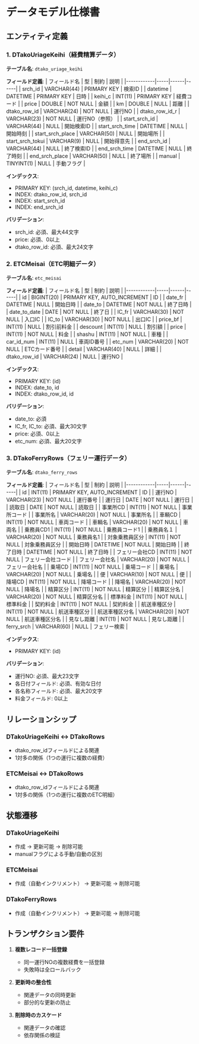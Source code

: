 # データモデル仕様書

## エンティティ定義

### 1. DTakoUriageKeihi（経費精算データ）

**テーブル名**: `dtako_uriage_keihi`

**フィールド定義**:
| フィールド名 | 型 | 制約 | 説明 |
|------------|-----|------|------|
| srch_id | VARCHAR(44) | PRIMARY KEY | 検索ID |
| datetime | DATETIME | PRIMARY KEY | 日時 |
| keihi_c | INT(11) | PRIMARY KEY | 経費コード |
| price | DOUBLE | NOT NULL | 金額 |
| km | DOUBLE | NULL | 距離 |
| dtako_row_id | VARCHAR(24) | NOT NULL | 運行NO |
| dtako_row_id_r | VARCHAR(23) | NOT NULL | 運行NO（参照） |
| start_srch_id | VARCHAR(44) | NULL | 開始検索ID |
| start_srch_time | DATETIME | NULL | 開始時刻 |
| start_srch_place | VARCHAR(50) | NULL | 開始場所 |
| start_srch_tokui | VARCHAR(9) | NULL | 開始得意先 |
| end_srch_id | VARCHAR(44) | NULL | 終了検索ID |
| end_srch_time | DATETIME | NULL | 終了時刻 |
| end_srch_place | VARCHAR(50) | NULL | 終了場所 |
| manual | TINYINT(1) | NULL | 手動フラグ |

**インデックス**:
- PRIMARY KEY: (srch_id, datetime, keihi_c)
- INDEX: dtako_row_id, srch_id
- INDEX: start_srch_id
- INDEX: end_srch_id

**バリデーション**:
- srch_id: 必須、最大44文字
- price: 必須、0以上
- dtako_row_id: 必須、最大24文字

### 2. ETCMeisai（ETC明細データ）

**テーブル名**: `etc_meisai`

**フィールド定義**:
| フィールド名 | 型 | 制約 | 説明 |
|------------|-----|------|------|
| id | BIGINT(20) | PRIMARY KEY, AUTO_INCREMENT | ID |
| date_fr | DATETIME | NULL | 開始日時 |
| date_to | DATETIME | NOT NULL | 終了日時 |
| date_to_date | DATE | NOT NULL | 終了日 |
| IC_fr | VARCHAR(30) | NOT NULL | 入口IC |
| IC_to | VARCHAR(30) | NOT NULL | 出口IC |
| price_bf | INT(11) | NULL | 割引前料金 |
| descount | INT(11) | NULL | 割引額 |
| price | INT(11) | NOT NULL | 料金 |
| shashu | INT(11) | NOT NULL | 車種 |
| car_id_num | INT(11) | NULL | 車両ID番号 |
| etc_num | VARCHAR(20) | NOT NULL | ETCカード番号 |
| detail | VARCHAR(40) | NULL | 詳細 |
| dtako_row_id | VARCHAR(24) | NULL | 運行NO |

**インデックス**:
- PRIMARY KEY: (id)
- INDEX: date_to, id
- INDEX: dtako_row_id, id

**バリデーション**:
- date_to: 必須
- IC_fr, IC_to: 必須、最大30文字
- price: 必須、0以上
- etc_num: 必須、最大20文字

### 3. DTakoFerryRows（フェリー運行データ）

**テーブル名**: `dtako_ferry_rows`

**フィールド定義**:
| フィールド名 | 型 | 制約 | 説明 |
|------------|-----|------|------|
| id | INT(11) | PRIMARY KEY, AUTO_INCREMENT | ID |
| 運行NO | VARCHAR(23) | NOT NULL | 運行番号 |
| 運行日 | DATE | NOT NULL | 運行日 |
| 読取日 | DATE | NOT NULL | 読取日 |
| 事業所CD | INT(11) | NOT NULL | 事業所コード |
| 事業所名 | VARCHAR(20) | NOT NULL | 事業所名 |
| 車輌CD | INT(11) | NOT NULL | 車両コード |
| 車輌名 | VARCHAR(20) | NOT NULL | 車両名 |
| 乗務員CD1 | INT(11) | NOT NULL | 乗務員コード1 |
| 乗務員名１ | VARCHAR(20) | NOT NULL | 乗務員名1 |
| 対象乗務員区分 | INT(11) | NOT NULL | 対象乗務員区分 |
| 開始日時 | DATETIME | NOT NULL | 開始日時 |
| 終了日時 | DATETIME | NOT NULL | 終了日時 |
| フェリー会社CD | INT(11) | NOT NULL | フェリー会社コード |
| フェリー会社名 | VARCHAR(20) | NOT NULL | フェリー会社名 |
| 乗場CD | INT(11) | NOT NULL | 乗場コード |
| 乗場名 | VARCHAR(20) | NOT NULL | 乗場名 |
| 便 | VARCHAR(10) | NOT NULL | 便 |
| 降場CD | INT(11) | NOT NULL | 降場コード |
| 降場名 | VARCHAR(20) | NOT NULL | 降場名 |
| 精算区分 | INT(11) | NOT NULL | 精算区分 |
| 精算区分名 | VARCHAR(20) | NOT NULL | 精算区分名 |
| 標準料金 | INT(11) | NOT NULL | 標準料金 |
| 契約料金 | INT(11) | NOT NULL | 契約料金 |
| 航送車種区分 | INT(11) | NOT NULL | 航送車種区分 |
| 航送車種区分名 | VARCHAR(20) | NOT NULL | 航送車種区分名 |
| 見なし距離 | INT(11) | NOT NULL | 見なし距離 |
| ferry_srch | VARCHAR(60) | NULL | フェリー検索 |

**インデックス**:
- PRIMARY KEY: (id)

**バリデーション**:
- 運行NO: 必須、最大23文字
- 各日付フィールド: 必須、有効な日付
- 各名称フィールド: 必須、最大20文字
- 料金フィールド: 0以上

## リレーションシップ

### DTakoUriageKeihi ↔ DTakoRows
- dtako_row_idフィールドによる関連
- 1対多の関係（1つの運行に複数の経費）

### ETCMeisai ↔ DTakoRows
- dtako_row_idフィールドによる関連
- 1対多の関係（1つの運行に複数のETC明細）

## 状態遷移

### DTakoUriageKeihi
- 作成 → 更新可能 → 削除可能
- manualフラグによる手動/自動の区別

### ETCMeisai
- 作成（自動インクリメント） → 更新可能 → 削除可能

### DTakoFerryRows
- 作成（自動インクリメント） → 更新可能 → 削除可能

## トランザクション要件

1. **複数レコード一括登録**
   - 同一運行NOの複数経費を一括登録
   - 失敗時は全ロールバック

2. **更新時の整合性**
   - 関連データの同時更新
   - 部分的な更新の防止

3. **削除時のカスケード**
   - 関連データの確認
   - 依存関係の検証